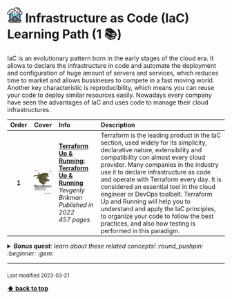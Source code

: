 [//]: # (Auto generated file from templates)

# <img height="35" src="/assets/learning-paths/icons/iac.png" alt="iac" title="Infrastructure as Code (IaC)"/> Infrastructure as Code (IaC) Learning Path (1 :books:)

IaC is an evolutionary pattern born in the early stages of the cloud era. It allows to declare the infrastructure in code and automate the deployment and configuration of huge amount of servers and services, which reduces time to market and allows bussineses to compete in a fast moving world. Another key characteristic is reproducibility, which means you can reuse your code to deploy similar resources easily. Nowadays every company have seen the advantages of IaC and uses code to manage their cloud infrastructures.

| Order | Cover | Info | Description |
| :---: | :---: | :--- | :--- |
| **1** | ![img](/assets/books/covers/terraform-up-and-running.jpeg) | [**Terraform Up & Running: Terraform Up & Running**](https://learning.oreilly.com/library/view/-/9781098116736/) <br> *Yevgenly Brikman* <br> *Published in 2022* <br> *457 pages* <br>  | Terraform is the leading product in the IaC section, used widely for its simplicity, declarative nature, extensibility and compatibility con almost every cloud provider. Many companies in the industry use it to declare infrastructure as code and operate with Terraform every day. It is considered an essential tool in the cloud engineer or DevOps toolbelt. Terraform Up and Running will help you to understand and apply the IaC principles, to organize your code to follow the best practices, and also how testing is performed in this paradigm. |

<details><summary><i><b>Bonus quest</b>: learn about these related concepts! :round_pushpin: :beginner: :gem: </i></summary>
<p>

<sub>#cloud-engineering #automation #state-management #fault-recovery #terraform #pulumi #crossplane #ansible</sub>

</p>
</details>

---
<sub>Last modified 2023-03-21</sub>

[**⬆ back to top**](#infrastructure-as-code-(iac)-learning-path)
